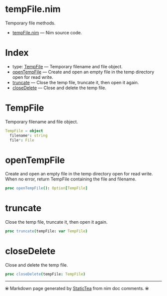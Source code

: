 # tempFile.nim

Temporary file methods.

* [tempFile.nim](../src/tempFile.nim) &mdash; Nim source code.
# Index

* type: [TempFile](#tempfile) &mdash; Temporary filename and file object.
* [openTempFile](#opentempfile) &mdash; Create and open an empty file in the temp directory open for read write.
* [truncate](#truncate) &mdash; Close the temp file, truncate it, then open it again.
* [closeDelete](#closedelete) &mdash; Close and delete the temp file.

# TempFile

Temporary filename and file object.

```nim
TempFile = object
  filename*: string
  file*: File

```


# openTempFile

Create and open an empty file in the temp directory open for read write. When no error, return TempFile containing the file and filename.

```nim
proc openTempFile(): Option[TempFile]
```


# truncate

Close the temp file, truncate it, then open it again.

```nim
proc truncate(tempFile: var TempFile)
```


# closeDelete

Close and delete the temp file.

```nim
proc closeDelete(tempFile: TempFile)
```



---
⦿ Markdown page generated by [StaticTea](https://github.com/flenniken/statictea/) from nim doc comments. ⦿
